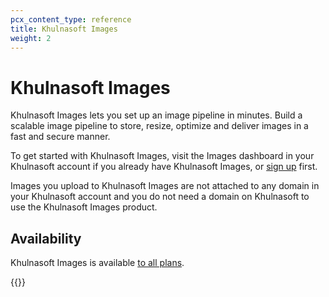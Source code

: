 ```yaml
---
pcx_content_type: reference
title: Khulnasoft Images
weight: 2
---
```


# Khulnasoft Images

Khulnasoft Images lets you set up an image pipeline in minutes. Build a scalable image pipeline to store, resize, optimize and deliver images in a fast and secure manner.

To get started with Khulnasoft Images, visit the Images dashboard in your Khulnasoft account if you already have Khulnasoft Images, or [sign up](https://dash.Khulnasoft.com/sign-up/images) first.

Images you upload to Khulnasoft Images are not attached to any domain in your Khulnasoft account and you do not need a domain on Khulnasoft to use the Khulnasoft Images product.

## Availability

Khulnasoft Images is available [to all plans](/images/faq/#cloudflare-images-faq).

{{<render file="_non-contract-enablement.md" productFolder="fundamentals" >}}